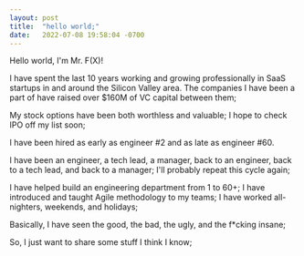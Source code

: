 ```yaml
---
layout: post
title:  "hello world;"
date:   2022-07-08 19:58:04 -0700
---
```


Hello world, I'm Mr. F(X)!

I have spent the last 10 years working and growing professionally in SaaS startups in and around the Silicon Valley area. The companies I have been a part of have raised over $160M of VC capital between them;

My stock options have been both worthless and valuable; I hope to check IPO off my list soon;

I have been hired as early as engineer #2 and as late as engineer #60.

I have been an engineer, a tech lead, a manager, back to an engineer, back to a tech lead, and back to a manager; I'll probably repeat this cycle again;

I have helped build an engineering department from 1 to 60+; I have introduced and taught Agile methodology to my teams; I have worked all-nighters, weekends, and holidays;

Basically, I have seen the good, the bad, the ugly, and the f*cking insane;

So, I just want to share some stuff I think I know;